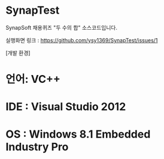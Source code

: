 # SynapTest
SynapSoft 채용퀴즈 "두 수의 합" 소스코드입니다.

실행화면 링크 : https://github.com/ysy1369/SynapTest/issues/1

[개발 환경]
# 언어: VC++ 
# IDE : Visual Studio 2012
# OS  : Windows 8.1 Embedded Industry Pro
